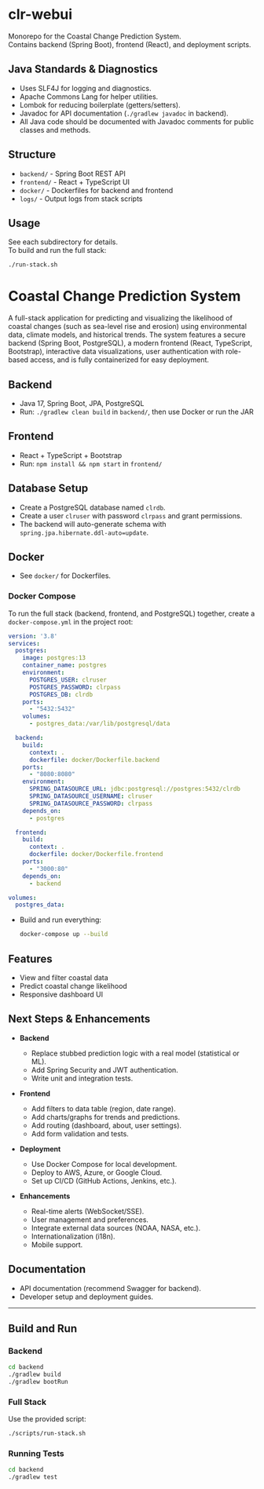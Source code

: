 # clr-webui

Monorepo for the Coastal Change Prediction System.  
Contains backend (Spring Boot), frontend (React), and deployment scripts.

## Java Standards & Diagnostics

- Uses SLF4J for logging and diagnostics.
- Apache Commons Lang for helper utilities.
- Lombok for reducing boilerplate (getters/setters).
- Javadoc for API documentation (`./gradlew javadoc` in backend).
- All Java code should be documented with Javadoc comments for public classes and methods.

## Structure

- `backend/` - Spring Boot REST API
- `frontend/` - React + TypeScript UI
- `docker/` - Dockerfiles for backend and frontend
- `logs/` - Output logs from stack scripts

## Usage

See each subdirectory for details.  
To build and run the full stack:

```bash
./run-stack.sh
```

# Coastal Change Prediction System

A full-stack application for predicting and visualizing the likelihood of coastal changes (such as sea-level rise and erosion) using environmental data, climate models, and historical trends. The system features a secure backend (Spring Boot, PostgreSQL), a modern frontend (React, TypeScript, Bootstrap), interactive data visualizations, user authentication with role-based access, and is fully containerized for easy deployment.

## Backend
- Java 17, Spring Boot, JPA, PostgreSQL
- Run: `./gradlew clean build` in `backend/`, then use Docker or run the JAR

## Frontend
- React + TypeScript + Bootstrap
- Run: `npm install && npm start` in `frontend/`

## Database Setup
- Create a PostgreSQL database named `clrdb`.
- Create a user `clruser` with password `clrpass` and grant permissions.
- The backend will auto-generate schema with `spring.jpa.hibernate.ddl-auto=update`.

## Docker
- See `docker/` for Dockerfiles.

### Docker Compose
To run the full stack (backend, frontend, and PostgreSQL) together, create a `docker-compose.yml` in the project root:

```yaml
version: '3.8'
services:
  postgres:
    image: postgres:13
    container_name: postgres
    environment:
      POSTGRES_USER: clruser
      POSTGRES_PASSWORD: clrpass
      POSTGRES_DB: clrdb
    ports:
      - "5432:5432"
    volumes:
      - postgres_data:/var/lib/postgresql/data

  backend:
    build:
      context: .
      dockerfile: docker/Dockerfile.backend
    ports:
      - "8080:8080"
    environment:
      SPRING_DATASOURCE_URL: jdbc:postgresql://postgres:5432/clrdb
      SPRING_DATASOURCE_USERNAME: clruser
      SPRING_DATASOURCE_PASSWORD: clrpass
    depends_on:
      - postgres

  frontend:
    build:
      context: .
      dockerfile: docker/Dockerfile.frontend
    ports:
      - "3000:80"
    depends_on:
      - backend

volumes:
  postgres_data:
```

- Build and run everything:
  ```bash
  docker-compose up --build
  ```

## Features
- View and filter coastal data
- Predict coastal change likelihood
- Responsive dashboard UI

## Next Steps & Enhancements

- **Backend**
  - Replace stubbed prediction logic with a real model (statistical or ML).
  - Add Spring Security and JWT authentication.
  - Write unit and integration tests.

- **Frontend**
  - Add filters to data table (region, date range).
  - Add charts/graphs for trends and predictions.
  - Add routing (dashboard, about, user settings).
  - Add form validation and tests.

- **Deployment**
  - Use Docker Compose for local development.
  - Deploy to AWS, Azure, or Google Cloud.
  - Set up CI/CD (GitHub Actions, Jenkins, etc.).

- **Enhancements**
  - Real-time alerts (WebSocket/SSE).
  - User management and preferences.
  - Integrate external data sources (NOAA, NASA, etc.).
  - Internationalization (i18n).
  - Mobile support.

## Documentation
- API documentation (recommend Swagger for backend).
- Developer setup and deployment guides.

---

## Build and Run

### Backend

```bash
cd backend
./gradlew build
./gradlew bootRun
```

### Full Stack

Use the provided script:

```bash
./scripts/run-stack.sh
```

### Running Tests

```bash
cd backend
./gradlew test
```
